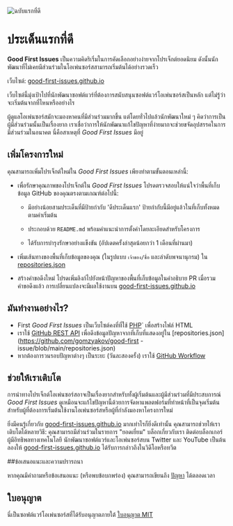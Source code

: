 ![ฉบับแรกที่ดี](../assets/github/social-preview.png)

# ประเด็นแรกที่ดี

**Good First Issues** เป็นความคิดริเริ่มในการคัดเลือกอย่างง่ายจากโปรเจ็กต์ยอดนิยม ดังนั้นนักพัฒนาที่ไม่เคยมีส่วนร่วมในโอเพ่นซอร์สสามารถเริ่มต้นได้อย่างรวดเร็ว

เว็บไซต์: [good-first-issues.github.io](https://good-first-issues.github.io)

เว็บไซต์นี้มุ่งเป้าไปที่นักพัฒนาซอฟต์แวร์ที่ต้องการสนับสนุนซอฟต์แวร์โอเพ่นซอร์สเป็นหลัก แต่ไม่รู้ว่าจะเริ่มต้นจากที่ไหนหรืออย่างไร

ผู้ดูแลโอเพ่นซอร์สมักจะมองหาคนที่มีส่วนร่วมมากขึ้น แต่โดยทั่วไปแล้วนักพัฒนาใหม่ ๆ คิดว่าการเป็นผู้มีส่วนร่วมนั้นเป็นเรื่องยาก เราเชื่อว่าการให้นักพัฒนาแก้ไขปัญหาที่ง่ายมากจะช่วยขจัดอุปสรรคในการมีส่วนร่วมในอนาคต นี่คือสาเหตุที่ *Good First Issues* มีอยู่

## เพิ่มโครงการใหม่

คุณสามารถเพิ่มโปรเจ็กต์ใหม่ใน *Good First Issues* เพียงทำตามขั้นตอนเหล่านี้:

- เพื่อรักษาคุณภาพของโปรเจ็กต์ใน *Good First Issues* โปรดตรวจสอบให้แน่ใจว่าพื้นที่เก็บข้อมูล GitHub ของคุณตรงตามเกณฑ์ต่อไปนี้:

     - มีอย่างน้อยสามประเด็นที่มีป้ายกำกับ 'ดีประเด็นแรก' ป้ายกำกับนี้มีอยู่แล้วในที่เก็บทั้งหมดตามค่าเริ่มต้น

     - ประกอบด้วย `README.md` พร้อมคำแนะนำการตั้งค่าโดยละเอียดสำหรับโครงการ

     - ได้รับการบำรุงรักษาอย่างแข็งขัน (อัปเดตครั้งล่าสุดน้อยกว่า 1 เดือนที่ผ่านมา)

- เพิ่มเส้นทางของพื้นที่เก็บข้อมูลของคุณ (ในรูปแบบ `เจ้าของ/ชื่อ` และลำดับพจนานุกรม) ใน [repositories.json](https://github.com/gomzyakov/good-first-issue/blob/main/repositories.json)

- สร้างคำขอดึงใหม่ โปรดเพิ่มลิงก์ไปยังหน้าปัญหาของพื้นที่เก็บข้อมูลในคำอธิบาย PR เมื่อรวมคำขอดึงแล้ว การเปลี่ยนแปลงจะมีผลใช้งานบน [good-first-issues.github.io](https://good-first-issues.github.io)

## มันทำงานอย่างไร?

- First *Good First Issues* เป็นเว็บไซต์คงที่ที่ใช้ [PHP](https://www.php.net)` เพื่อสร้างไฟล์ HTML
- เราใช้ [GitHub REST API](https://docs.github.com/en/rest) เพื่อดึงข้อมูลปัญหาจากที่เก็บที่แสดงอยู่ใน [repositories.json](https://github.com/gomzyakov/good-first -issue/blob/main/repositories.json)
- หากต้องการวนรอบปัญหาต่างๆ เป็นระยะ (วันละสองครั้ง) เราใช้ [GitHub Workflow](https://docs.github.com/en/actions/using-workflows)

## ช่วยให้เราเติบโต

การนำทางโปรเจ็กต์โอเพ่นซอร์สอาจเป็นเรื่องยากสำหรับทั้งผู้เริ่มต้นและผู้มีส่วนร่วมที่มีประสบการณ์ *Good First Issues* ดูเหมือนจะแก้ไขปัญหานี้ด้วยการจัดหาแพลตฟอร์มที่ทำหน้าที่เป็นจุดเริ่มต้นสำหรับผู้ที่ต้องการเริ่มต้นใช้งานโอเพ่นซอร์สหรือผู้ที่กำลังมองหาโครงการใหม่

ยิ่งมีคนรู้เกี่ยวกับ [good-first-issues.github.io](https://good-first-issues.github.io) มากเท่าไรก็ยิ่งดีเท่านั้น คุณสามารถช่วยให้เราเติบโตได้หลายวิธี: คุณสามารถมีส่วนร่วมในรายการ "ยอดเยี่ยม" บล็อกเกี่ยวกับเรา ติดต่อบล็อกเกอร์ ผู้มีอิทธิพลทางเทคโนโลยี นักพัฒนาซอฟต์แวร์และโอเพ่นซอร์สบน Twitter และ YouTube เป็นต้น ลองให้ [good-first-issues.github.io](https://good-first-issues.github.io) ได้รับการกล่าวถึงในวิดีโอหรือทวีต

##ข้อเสนอแนะและความปรารถนา

หากคุณมีคำถามหรือข้อเสนอแนะ (หรือพบข้อบกพร่อง) คุณสามารถเขียนถึง [ปัญหา](https://github.com/good-first-issues/good-first-issues.github.io/issues) ได้ตลอดเวลา

## ใบอนุญาต

นี่เป็นซอฟต์แวร์โอเพ่นซอร์สที่ได้รับอนุญาตภายใต้ [ใบอนุญาต MIT](https://github.com/good-first-issues/good-first-issues.github.io/blob/main/LICENSE)